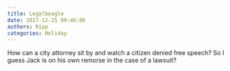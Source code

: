 ```yaml
---
title: Legalbeagle
date: 2017-12-25 09:46:06
authors: Ripp
categories: Holiday
---
```


 How can a city attorney sit by and watch a citizen denied free speech?
So I guess Jack is on his own remorse in the case of a lawsuit?